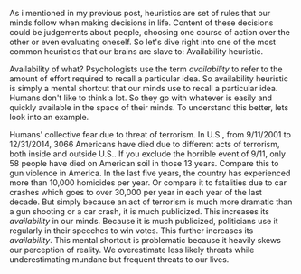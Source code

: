 As i mentioned in my previous post, heuristics are set of rules that our minds follow when making decisions in life. Content of these decisions could be judgements about people, choosing one course of action over the other or even evaluating oneself. So let's dive right into one of the most common heuristics that our brains are slave to: Availability heuristic. 

Availability of what? Psychologists use the term *availability* to refer to the amount of effort required to recall a particular idea. So availability heuristic is simply a mental shortcut that our minds use to recall a particular idea. Humans don't like to think a lot. So they go with whatever is easily and quickly available in the space of their minds. To understand this better, lets look into an example. 

Humans' collective fear due to threat of terrorism. In U.S., from 9/11/2001 to 12/31/2014, 3066 Americans have died due to different acts of terrorism, both inside and outside U.S.. If you exclude the horrible event of 9/11, only 58 people have died on American soil in those 13 years. Compare this to gun violence in America. In the last five years, the country has experienced more than 10,000 homicides per year. Or compare it to fatalities due to car crashes which goes to over 30,000 per year in each year of the last decade. But simply because an act of terrorism is much more dramatic than a gun shooting or a car crash, it is much publicized. This increases its *availability* in our minds. Because it is much publicized, politicians use it regularly in their speeches to win votes. This further increases its *availability*. This mental shortcut is problematic because it heavily skews our perception of reality. We overestimate less likely threats while underestimating mundane but frequent threats to our lives. 



